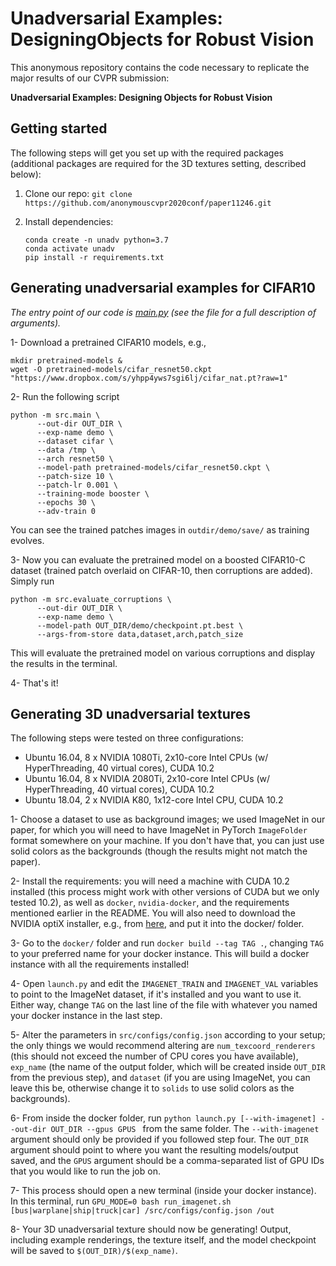 # Unadversarial Examples: DesigningObjects for Robust Vision

This anonymous repository contains the code necessary to replicate the major results of our CVPR submission:

**Unadversarial Examples: Designing Objects for Robust Vision** <br>

## Getting started
The following steps will get you set up with the required packages (additional packages are required for the 3D textures setting, described below):

1.  Clone our repo: `git clone https://github.com/anonymouscvpr2020conf/paper11246.git`

2.  Install dependencies:
    ```
    conda create -n unadv python=3.7
    conda activate unadv
    pip install -r requirements.txt
    ```


## Generating unadversarial examples for CIFAR10
*The entry point of our code is [main.py](src/main.py) (see the file for a full description of arguments).*

1- Download a pretrained CIFAR10 models, e.g., 
  ```
  mkdir pretrained-models & 
  wget -O pretrained-models/cifar_resnet50.ckpt "https://www.dropbox.com/s/yhpp4yws7sgi6lj/cifar_nat.pt?raw=1"
  ```
2- Run the following script
  ```
  python -m src.main \
        --out-dir OUT_DIR \
        --exp-name demo \
        --dataset cifar \
        --data /tmp \
        --arch resnet50 \
        --model-path pretrained-models/cifar_resnet50.ckpt \
        --patch-size 10 \
        --patch-lr 0.001 \
        --training-mode booster \
        --epochs 30 \
        --adv-train 0
  ```
You can see the trained patches images in `outdir/demo/save/` as training evolves.

3- Now you can evaluate the pretrained model on a boosted CIFAR10-C dataset (trained patch overlaid on CIFAR-10, then corruptions are added). Simply run
  ```
  python -m src.evaluate_corruptions \
        --out-dir OUT_DIR \
        --exp-name demo \
        --model-path OUT_DIR/demo/checkpoint.pt.best \
        --args-from-store data,dataset,arch,patch_size
  ```    
This will evaluate the pretrained model on various corruptions and display the results in the terminal.

4- That's it! 

## Generating 3D unadversarial textures
The following steps were tested on three configurations:
- Ubuntu 16.04, 8 x NVIDIA 1080Ti, 2x10-core Intel CPUs (w/ HyperThreading, 40 virtual cores), CUDA 10.2
- Ubuntu 16.04, 8 x NVIDIA 2080Ti, 2x10-core Intel CPUs (w/ HyperThreading, 40 virtual cores), CUDA 10.2
- Ubuntu 18.04, 2 x NVIDIA K80, 1x12-core Intel CPU, CUDA 10.2

1- Choose a dataset to use as background images; we used ImageNet in our paper, for which you will need to have ImageNet in PyTorch ``ImageFolder`` format somewhere on your machine. If you don't have that, you can just use solid colors as the backgrounds (though the results might not match the paper).

2- Install the requirements: you will need a machine with CUDA 10.2 installed (this process might work with other versions of CUDA but we only tested 10.2), as well as ``docker``, ``nvidia-docker``, and the requirements mentioned earlier in the README. You will also need to download the NVIDIA optiX installer, e.g., from [here](https://github.com/daralthus/mitsuba2-docker/raw/master/optix7_installer), and put it into the docker/ folder.

3- Go to the ``docker/`` folder and run ``docker build --tag TAG .``, changing ``TAG`` to your preferred name for your docker instance. This will build a docker instance with all the requirements installed!

4- Open ``launch.py`` and edit the ``IMAGENET_TRAIN`` and ``IMAGENET_VAL`` variables to point to the ImageNet dataset, if it's installed and you want to use it. Either way, change ``TAG`` on the last line of the file with whatever you named your docker instance in the last step.

5- Alter the parameters in ``src/configs/config.json`` according to your setup; the only things we would recommend altering are ``num_texcoord_renderers`` (this should not exceed the number of CPU cores you have available), ``exp_name`` (the name of the output folder, which will be created inside ``OUT_DIR`` from the previous step), and ``dataset`` (if you are using ImageNet, you can leave this be, otherwise change it to ``solids`` to use solid colors as the backgrounds).

6- From inside the docker folder, run ``python launch.py [--with-imagenet] --out-dir OUT_DIR --gpus GPUS `` from the same folder. The ``--with-imagenet`` argument should only be provided if you followed step four. The ``OUT_DIR`` argument should point to where you want the resulting models/output saved, and the ``GPUS`` argument should be a comma-separated list of GPU IDs that you would like to run the job on.

7- This process should open a new terminal (inside your docker instance). In this terminal, run ``GPU_MODE=0 bash run_imagenet.sh [bus|warplane|ship|truck|car] /src/configs/config.json /out``

8- Your 3D unadversarial texture should now be generating! Output, including example renderings, the texture itself, and the model checkpoint will be saved to ``$(OUT_DIR)/$(exp_name)``.  
